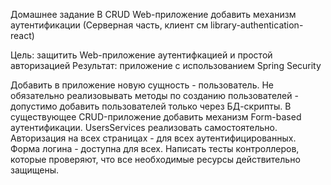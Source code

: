 Домашнее задание В CRUD Web-приложение добавить механизм аутентификации
(Серверная часть, клиент см library-authentication-react)

Цель: защитить Web-приложение аутентифкацией и простой авторизацией Результат: приложение с использованием Spring
Security

Добавить в приложение новую сущность - пользователь. Не обязательно реализовывать методы по созданию пользователей -
допустимо добавить пользователей только через БД-скрипты. В существующее CRUD-приложение добавить механизм Form-based
аутентификации. UsersServices реализовать самостоятельно. Авторизация на всех страницах - для всех аутентифицированных.
Форма логина - доступна для всех. Написать тесты контроллеров, которые проверяют, что все необходимые ресурсы
действительно защищены.